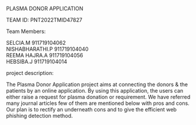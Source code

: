 PLASMA DONOR APPLICATION 

TEAM ID: PNT2022TMID47827 

Team Members:

SELCIA.M                        911719104062             
NISHABHARATHI.P                 911719104040            
REEMA HAJRA.A                   911719104056                
HEBSIBA.J                       911719104014 
													
project description:

The Plasma Donor Application project aims at connecting the donors & the patients by an online application. By using this application, the users can either raise a request for plasma donation or requirement. We have referred many journal articles few of them are mentioned below with pros and cons.  Our plan is to rectify an underneath cons and to give the efficient web phishing detection method.  
